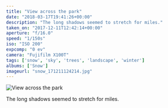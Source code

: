 ```yaml
---
title: "View across the park"
date: "2018-03-17T19:41:26+00:00"
description: "The long shadows seemed to stretch for miles."
taken_on: "2017-12-11T12:42:14+00:00"
aperture: "f/16.0"
speed: "1/150s"
iso: "ISO 200"
expcomp: "0 ev"
camera: "Fujifilm X100T"
tags: ['snow', 'sky', 'trees', 'landscape', 'winter']
albums: ['Snow']
imageurl: "snow_171211124214.jpg"
---
```


![View across the park](https://wingsopenwide-images.s3.amazonaws.com/s/snow_171211124214.jpg)

The long shadows seemed to stretch for miles.